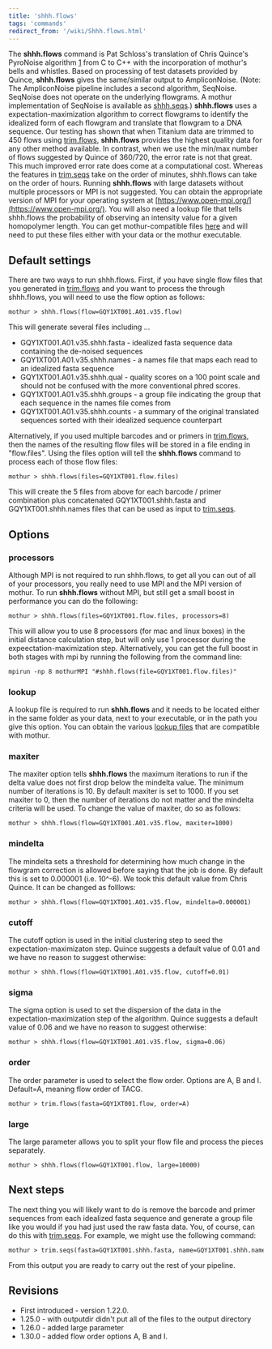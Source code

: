 ```yaml
---
title: 'shhh.flows'
tags: 'commands'
redirect_from: '/wiki/Shhh.flows.html'
---
```

The **shhh.flows** command is Pat Schloss\'s
translation of Chris Quince\'s PyroNoise algorithm
[1](https://people.civil.gla.ac.uk/~quince/Software/PyroNoise.html) from
C to C++ with the incorporation of mothur\'s bells and whistles. Based
on processing of test datasets provided by Quince, **shhh.flows** gives the
same/similar output to AmpliconNoise. (Note: The AmpliconNoise pipeline
includes a second algorithm, SeqNoise. SeqNoise does not operate on the
underlying flowgrams. A mothur implementation of SeqNoise is available
as [shhh.seqs](shhh.seqs).) **shhh.flows** uses a
expectation-maximization algorithm to correct flowgrams to identify the
idealized form of each flowgram and translate that flowgram to a DNA
sequence. Our testing has shown that when Titanium data are trimmed to
450 flows using [trim.flows](trim.flows), **shhh.flows** provides
the highest quality data for any other method available. In contrast,
when we use the min/max number of flows suggested by Quince of 360/720,
the error rate is not that great. This much improved error rate does
come at a computational cost. Whereas the features in
[trim.seqs](trim.seqs) take on the order of minutes,
shhh.flows can take on the order of hours. Running **shhh.flows** with large
datasets without multiple processors or MPI is not suggested. You can
obtain the appropriate version of MPI for your operating system at
[https://www.open-mpi.org/](https://www.open-mpi.org/). You will also need a lookup file that tells
shhh.flows the probability of observing an intensity value for a given
homopolymer length. You can get mothur-compatible files [
here](lookup_files) and will need to put these files either
with your data or the mothur executable.

## Default settings

There are two ways to run shhh.flows. First, if you have single flow
files that you generated in [trim.flows](trim.flows) and you
want to process the through shhh.flows, you will need to use the flow
option as follows:

    mothur > shhh.flows(flow=GQY1XT001.A01.v35.flow)

This will generate several files including \...

-   GQY1XT001.A01.v35.shhh.fasta - idealized fasta sequence data
    containing the de-noised sequences
-   GQY1XT001.A01.v35.shhh.names - a names file that maps each read to
    an idealized fasta sequence
-   GQY1XT001.A01.v35.shhh.qual - quality scores on a 100 point scale
    and should not be confused with the more conventional phred scores.
-   GQY1XT001.A01.v35.shhh.groups - a group file indicating the group
    that each sequence in the names file comes from
-   GQY1XT001.A01.v35.shhh.counts - a summary of the original translated
    sequences sorted with their idealized sequence counterpart

Alternatively, if you used multiple barcodes and or primers in
[trim.flows](trim.flows), then the names of the resulting
flow files will be stored in a file ending in \"flow.files\". Using the
files option will tell the **shhh.flows** command to process each of those
flow files:

    mothur > shhh.flows(files=GQY1XT001.flow.files)

This will create the 5 files from above for each barcode / primer
combination plus concatenated GQY1XT001.shhh.fasta and
GQY1XT001.shhh.names files that can be used as input to
[trim.seqs](trim.seqs).

## Options

### processors

Although MPI is not required to run shhh.flows, to get all you can out
of all of your processors, you really need to use MPI and the MPI
version of mothur. To run **shhh.flows** without MPI, but still get a small
boost in performance you can do the following:

    mothur > shhh.flows(files=GQY1XT001.flow.files, processors=8)

This will allow you to use 8 processors (for mac and linux boxes) in the
initial distance calculation step, but will only use 1 processor during
the expeectation-maximization step. Alternatively, you can get the full
boost in both stages with mpi by running the following from the command
line:

    mpirun -np 8 mothurMPI "#shhh.flows(file=GQY1XT001.flow.files)"

### lookup

A lookup file is required to run **shhh.flows** and it needs to be located
either in the same folder as your data, next to your executable, or in
the path you give this option. You can obtain the various [lookup
files](lookup_files) that are compatible with mothur.

### maxiter

The maxiter option tells **shhh.flows** the maximum iterations to run if the
delta value does not first drop below the mindelta value. The minimum
number of iterations is 10. By default maxiter is set to 1000. If you
set maxiter to 0, then the number of iterations do not matter and the
mindelta criteria will be used. To change the value of maxiter, do so as
follows:

    mothur > shhh.flows(flow=GQY1XT001.A01.v35.flow, maxiter=1000)

### mindelta

The mindelta sets a threshold for determining how much change in the
flowgram correction is allowed before saying that the job is done. By
default this is set to 0.000001 (i.e. 10\^-6). We took this default
value from Chris Quince. It can be changed as folllows:

    mothur > shhh.flows(flow=GQY1XT001.A01.v35.flow, mindelta=0.000001)

### cutoff

The cutoff option is used in the initial clustering step to seed the
expectation-maximizaton step. Quince suggests a default value of 0.01
and we have no reason to suggest otherwise:

    mothur > shhh.flows(flow=GQY1XT001.A01.v35.flow, cutoff=0.01)

### sigma

The sigma option is used to set the dispersion of the data in the
expectation-maximization step of the algorithm. Quince suggests a
default value of 0.06 and we have no reason to suggest otherwise:

    mothur > shhh.flows(flow=GQY1XT001.A01.v35.flow, sigma=0.06)

### order

The order parameter is used to select the flow order. Options are A, B
and I. Default=A, meaning flow order of TACG.

    mothur > trim.flows(fasta=GQY1XT001.flow, order=A)

### large

The large parameter allows you to split your flow file and process the
pieces separately.

    mothur > shhh.flows(flow=GQY1XT001.flow, large=10000)

## Next steps

The next thing you will likely want to do is remove the barcode and
primer sequences from each idealized fasta sequence and generate a group
file like you would if you had just used the raw fasta data. You, of
course, can do this with [trim.seqs](trim.seqs). For example,
we might use the following command:

    mothur > trim.seqs(fasta=GQY1XT001.shhh.fasta, name=GQY1XT001.shhh.names, oligos=GQY1XT001.oligos, pdiffs=2, bdiffs=1, flip=T, processors=8)

From this output you are ready to carry out the rest of your pipeline.

## Revisions

-   First introduced - version 1.22.0.
-   1.25.0 - with outputdir didn\'t put all of the files to the output
    directory
-   1.26.0 - added large parameter
-   1.30.0 - added flow order options A, B and I.


